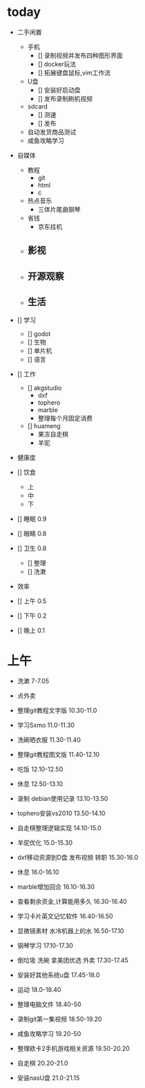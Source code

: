 # today
-  二手闲置
    - 手机
        - [] 录制视频并发布四种图形界面
        - [] docker玩法
        - [] 拓展键盘鼠标,vim工作流
    - U盘
        - [] 安装好启动盘
        - [] 发布录制刷机视频
    - sdcard
        - [] 测速
        - [] 发布
    - 自动发货商品测试
    - 咸鱼攻略学习
- 自媒体
    - 教程
        - git
        - html
        - c
    - 热点音乐
        - 三体片尾曲钢琴
    - 省钱
        - 京东挂机
    - 影视
        - 
    - 开源观察
        -
    - 生活
        - 
- [] 学习
    - [] godot
    - [] 生物
    - [] 单片机
    - [] 语言
- [] 工作
    - [] akgstudio
        - dxf
        - tophero
        - marble
        - 整理每个月固定消费
    - [] huameng
        - 果冻自走棋
        - 羊驼

- 健康度
- [] 饮食
    - 上
    - 中
    - 下
- [] 睡眠 0.9
- [] 眼睛 0.8
- [] 卫生 0.8
    - [] 整理
    - [] 洗漱
- 效率
- [] 上午 0.5
- [] 下午 0.2
- [] 晚上 0.1

# 上午
- 洗漱 7-7.05
- 点外卖
- 整理git教程文字版 10.30-11.0
- 学习Sxmo 11.0-11.30 
- 洗碗晒衣服 11.30-11.40
- 整理git教程图文版 11.40-12.10
- 吃饭 12.10-12.50
- 休息 12.50-13.10


- 录制 debian使用记录 13.10-13.50
- tophero安装vs2010 13.50-14.10
- 自走棋整理逻辑实现 14.10-15.0
- 羊驼优化 15.0-15.30
- dxf移动资源到D盘 发布视频 转职 15.30-16.0
- 休息 16.0-16.10
- marble增加回合 16.10-16.30
- 查看剩余资金,计算能用多久 16.30-16.40
- 学习卡片英文记忆软件 16.40-16.50
- 显微镜素材 水冷机器上的水 16.50-17.10
- 钢琴学习 17.10-17.30
- 倒垃圾 洗碗 拿美团优选 外卖 17.30-17.45
- 安装好其他系统u盘 17.45-18.0
- 运动 18.0-18.40
- 整理电脑文件 18.40-50
- 录制git第一集视频 18.50-19.20
- 咸鱼攻略学习 19.20-50
- 整理欧卡2手机游戏相关资源 19.50-20.20
- 自走棋 20.20-21.0
- 安装nasU盘 21.0-21.15